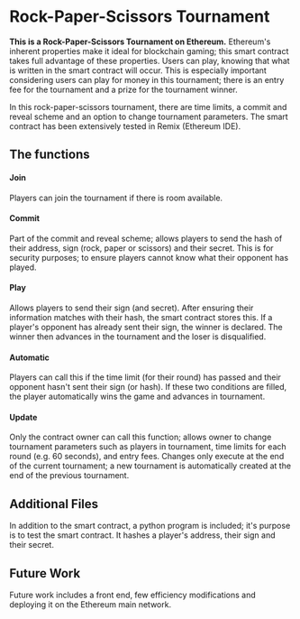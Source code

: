 # Rock-Paper-Scissors Tournament

**This is a Rock-Paper-Scissors Tournament on Ethereum.** Ethereum's inherent properties make it ideal for blockchain gaming; this smart contract takes full advantage of these properties. Users can play, knowing that what is written in the smart contract will occur. This is especially important considering users can play for money in this tournament; there is an entry fee for the tournament and a prize for the tournament winner. 

In this rock-paper-scissors tournament, there are time limits, a commit and reveal scheme and an option to change tournament parameters. The smart contract has been extensively tested in Remix (Ethereum IDE). 

## The functions

#### Join
Players can join the tournament if there is room available.

#### Commit
Part of the commit and reveal scheme; allows players to send the hash of their address, sign (rock, paper or scissors) and their secret. This is for security purposes; to ensure players cannot know what their opponent has played.

#### Play
Allows players to send their sign (and secret). After ensuring their information matches with their hash, the smart contract stores this. If a player's opponent has already sent their sign, the winner is declared. The winner then advances in the tournament and the loser is disqualified.

#### Automatic
Players can call this if the time limit (for their round) has passed and their opponent hasn't sent their sign (or hash). If these two conditions are filled, the player automatically wins the game and advances in tournament.

#### Update
Only the contract owner can call this function; allows owner to change tournament parameters such as players in tournament, time limits for each round (e.g. 60 seconds), and entry fees. Changes only execute at the end of the current tournament; a new tournament is automatically created at the end of the previous tournament.

## Additional Files
In addition to the smart contract, a python program is included; it's purpose is to test the smart contract. It hashes a player's address, their sign and their secret.

## Future Work
Future work includes a front end, few efficiency modifications and deploying it on the Ethereum main network.

